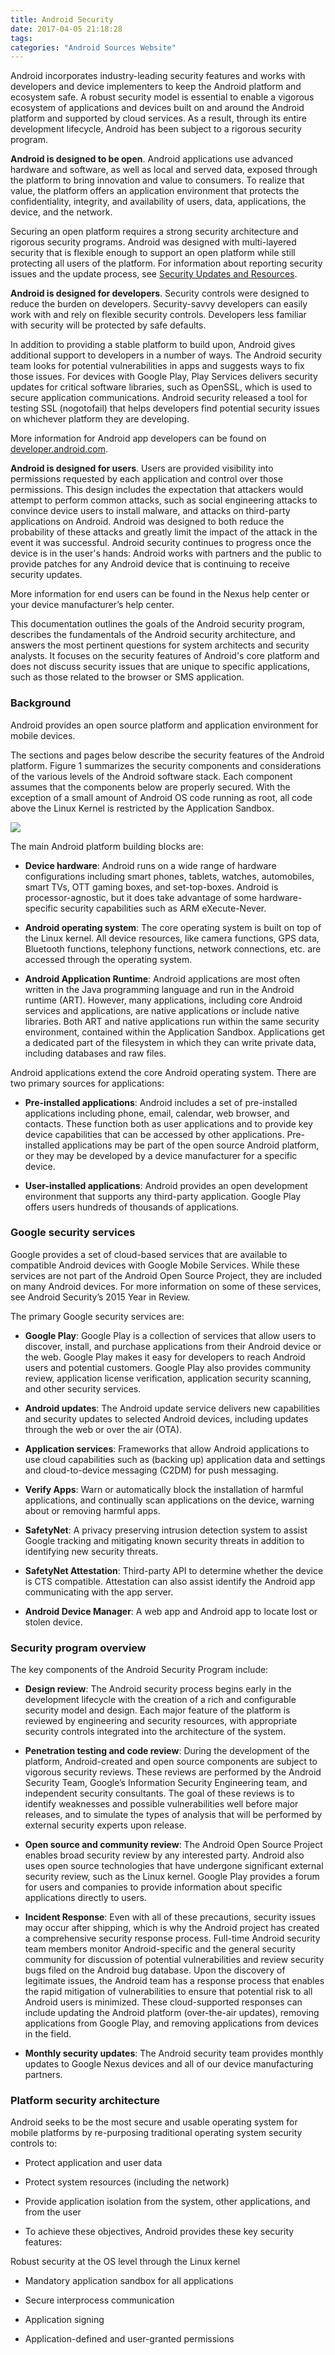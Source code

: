```yaml
---
title: Android Security
date: 2017-04-05 21:18:28
tags:
categories: "Android Sources Website"
---
```


Android incorporates industry-leading security features and works with developers and device implementers to keep the Android platform and ecosystem safe. A robust security model is essential to enable a vigorous ecosystem of applications and devices built on and around the Android platform and supported by cloud services. As a result, through its entire development lifecycle, Android has been subject to a rigorous security program.

**Android is designed to be open**. Android applications use advanced hardware and software, as well as local and served data, exposed through the platform to bring innovation and value to consumers. To realize that value, the platform offers an application environment that protects the confidentiality, integrity, and availability of users, data, applications, the device, and the network.

Securing an open platform requires a strong security architecture and rigorous security programs. Android was designed with multi-layered security that is flexible enough to support an open platform while still protecting all users of the platform. For information about reporting security issues and the update process, see [Security Updates and Resources](http://source.android.com/security/overview/updates-resources.html).

<!--more-->

**Android is designed for developers**. Security controls were designed to reduce the burden on developers. Security-savvy developers can easily work with and rely on flexible security controls. Developers less familiar with security will be protected by safe defaults.

In addition to providing a stable platform to build upon, Android gives additional support to developers in a number of ways. The Android security team looks for potential vulnerabilities in apps and suggests ways to fix those issues. For devices with Google Play, Play Services delivers security updates for critical software libraries, such as OpenSSL, which is used to secure application communications. Android security released a tool for testing SSL (nogotofail) that helps developers find potential security issues on whichever platform they are developing.

More information for Android app developers can be found on [developer.android.com](developer.android.com).

**Android is designed for users**. Users are provided visibility into permissions requested by each application and control over those permissions. This design includes the expectation that attackers would attempt to perform common attacks, such as social engineering attacks to convince device users to install malware, and attacks on third-party applications on Android. Android was designed to both reduce the probability of these attacks and greatly limit the impact of the attack in the event it was successful. Android security continues to progress once the device is in the user's hands: Android works with partners and the public to provide patches for any Android device that is continuing to receive security updates.

More information for end users can be found in the Nexus help center or your device manufacturer’s help center.

This documentation outlines the goals of the Android security program, describes the fundamentals of the Android security architecture, and answers the most pertinent questions for system architects and security analysts. It focuses on the security features of Android's core platform and does not discuss security issues that are unique to specific applications, such as those related to the browser or SMS application.

### Background

Android provides an open source platform and application environment for mobile devices.

The sections and pages below describe the security features of the Android platform. Figure 1 summarizes the security components and considerations of the various levels of the Android software stack. Each component assumes that the components below are properly secured. With the exception of a small amount of Android OS code running as root, all code above the Linux Kernel is restricted by the Application Sandbox.

![](/images/categories/android/android-sources/009/android_software_stack.png)

The main Android platform building blocks are:

  * **Device hardware**: Android runs on a wide range of hardware configurations including smart phones, tablets, watches, automobiles, smart TVs, OTT gaming boxes, and set-top-boxes. Android is processor-agnostic, but it does take advantage of some hardware-specific security capabilities such as ARM eXecute-Never.

  * **Android operating system**: The core operating system is built on top of the Linux kernel. All device resources, like camera functions, GPS data, Bluetooth functions, telephony functions, network connections, etc. are accessed through the operating system.

  * **Android Application Runtime**: Android applications are most often written in the Java programming language and run in the Android runtime (ART). However, many applications, including core Android services and applications, are native applications or include native libraries. Both ART and native applications run within the same security environment, contained within the Application Sandbox. Applications get a dedicated part of the filesystem in which they can write private data, including databases and raw files.

Android applications extend the core Android operating system. There are two primary sources for applications:

  * **Pre-installed applications**: Android includes a set of pre-installed applications including phone, email, calendar, web browser, and contacts. These function both as user applications and to provide key device capabilities that can be accessed by other applications. Pre-installed applications may be part of the open source Android platform, or they may be developed by a device manufacturer for a specific device.

  * **User-installed applications**: Android provides an open development environment that supports any third-party application. Google Play offers users hundreds of thousands of applications.

### Google security services

Google provides a set of cloud-based services that are available to compatible Android devices with Google Mobile Services. While these services are not part of the Android Open Source Project, they are included on many Android devices. For more information on some of these services, see Android Security’s 2015 Year in Review.

The primary Google security services are:

  * **Google Play**: Google Play is a collection of services that allow users to discover, install, and purchase applications from their Android device or the web. Google Play makes it easy for developers to reach Android users and potential customers. Google Play also provides community review, application license verification, application security scanning, and other security services.

  * **Android updates**: The Android update service delivers new capabilities and security updates to selected Android devices, including updates through the web or over the air (OTA).

  * **Application services**: Frameworks that allow Android applications to use cloud capabilities such as (backing up) application data and settings and cloud-to-device messaging (C2DM) for push messaging.

  * **Verify Apps**: Warn or automatically block the installation of harmful applications, and continually scan applications on the device, warning about or removing harmful apps.

  * **SafetyNet**: A privacy preserving intrusion detection system to assist Google tracking and mitigating known security threats in addition to identifying new security threats.

  * **SafetyNet Attestation**: Third-party API to determine whether the device is CTS compatible. Attestation can also assist identify the Android app communicating with the app server.

  * **Android Device Manager**: A web app and Android app to locate lost or stolen device.

### Security program overview

The key components of the Android Security Program include:

  * **Design review**: The Android security process begins early in the development lifecycle with the creation of a rich and configurable security model and design. Each major feature of the platform is reviewed by engineering and security resources, with appropriate security controls integrated into the architecture of the system.

  * **Penetration testing and code review**: During the development of the platform, Android-created and open source components are subject to vigorous security reviews. These reviews are performed by the Android Security Team, Google’s Information Security Engineering team, and independent security consultants. The goal of these reviews is to identify weaknesses and possible vulnerabilities well before major releases, and to simulate the types of analysis that will be performed by external security experts upon release.

  * **Open source and community review**: The Android Open Source Project enables broad security review by any interested party. Android also uses open source technologies that have undergone significant external security review, such as the Linux kernel. Google Play provides a forum for users and companies to provide information about specific applications directly to users.

  * **Incident Response**: Even with all of these precautions, security issues may occur after shipping, which is why the Android project has created a comprehensive security response process. Full-time Android security team members monitor Android-specific and the general security community for discussion of potential vulnerabilities and review security bugs filed on the Android bug database. Upon the discovery of legitimate issues, the Android team has a response process that enables the rapid mitigation of vulnerabilities to ensure that potential risk to all Android users is minimized. These cloud-supported responses can include updating the Android platform (over-the-air updates), removing applications from Google Play, and removing applications from devices in the field.

  * **Monthly security updates**: The Android security team provides monthly updates to Google Nexus devices and all of our device manufacturing partners.

### Platform security architecture

Android seeks to be the most secure and usable operating system for mobile platforms by re-purposing traditional operating system security controls to:

  * Protect application and user data

  * Protect system resources (including the network)

  * Provide application isolation from the system, other applications, and from the user

  * To achieve these objectives, Android provides these key security features:

Robust security at the OS level through the Linux kernel

  * Mandatory application sandbox for all applications

  * Secure interprocess communication

  * Application signing

  * Application-defined and user-granted permissions
